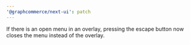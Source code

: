 ```yaml
---
'@graphcommerce/next-ui': patch
---
```


If there is an open menu in an overlay, pressing the escape button now closes the menu instead of the overlay.
